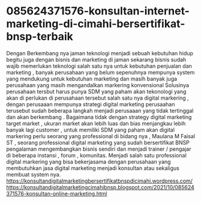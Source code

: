 # 085624371576-konsultan-internet-marketing-di-cimahi-bersertifikat-bnsp-terbaik
Dengan Berkembang nya jaman teknologi menjadi sebuah kebutuhan hidup begitu juga dengan bisnis dan marketing di jaman sekarang bisnis sudah wajib memerlukan teknologi salah satu nya untuk kebutuhan penjualan dan marketing , banyak perusahaan yang belum sepenuhnya mempunya system yang mendukung untuk kebutuhan marketing dan masih banyak juga perusahaan yang masih mengandalkan markering konvensional  Solusinya perusahaan tersbut harus punya SDM yang paham akan tekonologi yang akan di perlukan di perusahaan tersebut salah satu nya digital markering , dengan perusaaan mempunya strategi digital marketing perusaahan terusebut sudah beberapa langkah menjadi perusaaan yang tidak tertinggal dan akan berkembang .  Bagaimana tidak dengan strategy digital marketing target market , ukuran market akan lebih luas dan bias menjangkau lebih banyak lagi customer , untuk memiliki SDM yang paham akan digital markering perlu seorang yang professional di bidang nya ,  Maulana M Faisal ST , seorang professional digital marketing yang sudah bersertifikat BNSP pengalaman mengembangkan bisnis sendiri dan menjadi trainer / pengajar di beberapa instansi , forum , komunitas. Menjadi salah satu professional digital markering yang bisa bekerjasama dengan perusahaan yang membutuhkan jasa digital marketing menjadi konsultan atau sekaligus membuat system nya.  https://konsultandigitalmarketingbersertifikatbnspdicimahi.wordpress.com/ https://konsultandigitalmarketingcimahibnsp.blogspot.com/2021/10/085624371576-konsultan-online-marketing.html
